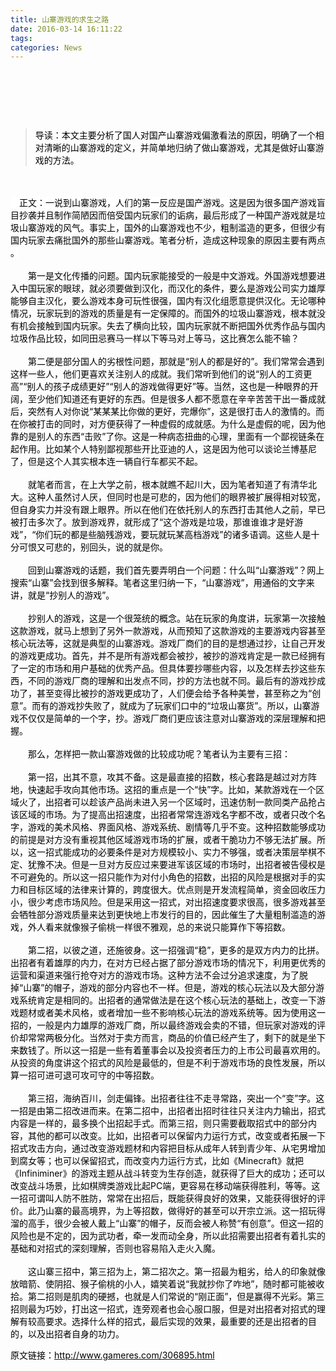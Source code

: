 ```yaml
---
title: 山寨游戏的求生之路
date: 2016-03-14 16:11:22
tags: 
categories: News
---
```


<!--more-->


<div class="articalContent   newfont_family" id="sina_keyword_ad_area2">
<p><span style="color:#000000">&nbsp;<wbr></span></p>
<p><span style="color:#000000">&nbsp;<wbr></span></p>
<p><a target="_blank" href="http://photo.blog.sina.com.cn/showpic.html#blogid=686581100102v7lm&amp;url=http://album.sina.com.cn/pic/001Ux2E0gy6O5pg5l947e" target="_blank"><span style="color:#000000"></span></a><br>
</p>
<div style="">
<blockquote style=""><span style="color:#000000">导读：本文主要分析了国人对国产山寨游戏偏激看法的原因，明确了一个相对清晰的山寨游戏的定义，并简单地归纳了做山寨游戏，尤其是做好山寨游戏的方法。</span></blockquote>
</div>
<br style="">
<br style="">
<span style="background-color:rgb(252,248,232)"><span style="color:#000000"><span style="background-color:rgb(255,255,255)">　正文：<span style="">一说到山寨游戏，人们的第一反应是国产游戏。这是因为很多国产游戏盲目抄袭并且制作简陋因而倍受国内玩家们的诟病，最后形成了一种国产游戏就是垃圾山寨游戏的风气。事实上，国外的山寨游戏也不少，粗制滥造的更多，但很少有国内玩家去痛批国外的那些山寨游戏。笔者分析，造成这种现象的原因主要有两点</span><img title="山寨游戏的求生之路" alt="" src="http://simg.sinajs.cn/blog7style/images/common/sg_trans.gif" border="0" style=""><span style="">。</span></span></span></span><span style=""><br style="">
</span><span style=""><br style="">
</span><span style="color:#000000"><span style="">　　<span style="">第一是文化传播的问题</span>。国内玩家能接受的一般是中文游戏。外国游戏想要进入中国玩家的&#30524;球，就必须要做到汉化，而汉化的条件，要么是游戏公司实力雄厚能够自主汉化，要么游戏本身可玩性很强，国内有汉化组愿意提供汉化。无论哪种情况，玩家玩到的游戏的质量是有一定保障的。而国外的垃圾山寨游戏，根本就没有机会接触到国内玩家。失去了横向比较，国内玩家就不断把国外优秀作品与国内垃圾作品比较，如同田忌赛马一样以下等马对上等马，这比赛怎么能不输？</span><br style="">
<br style="">
<span style="">　　<span style="">第二便是部分国人的劣根性问题，那就是“别人的都是好的”</span>。我们常常会遇到这样一些人，他们更喜欢关注别人的成就。我们常听到他们的说“别人的工资更高”“别人的孩子成绩更好”“别人的游戏做得更好”等</span><img title="山寨游戏的求生之路" alt="" src="http://simg.sinajs.cn/blog7style/images/common/sg_trans.gif" border="0" style=""><span style="">。当然，这也是一种&#30524;界的开阔，至少他们知道还有更好的东西。但是很多人都不愿意在辛辛苦苦干出一番成就后，突然有人对你说“某某某比你做的更好，完爆你”，这是很打击人的激情的。而在你被打击的同时，对方便获得了一种虚假的成就感。为什么是虚假的呢，因为他靠的是别人的东西“击败”了你。这是一种病态扭曲的心理，里面有一个鄙视链条在起作用。比如某个人特别鄙视那些开比亚迪的人，这是因为他可以谈论兰博基&#23612;了，但是这个人其实根本连一辆自行车都买不起。</span><br style="">
<br style="">
<span style="">　　就笔者而言，在上大学之前，根本就瞧不起川大，因为笔者知道了有清华北大。这种人虽然讨人厌，但同时也是可悲的，因为他们的&#30524;界被扩展得相对较宽，但自身实力并没有跟上&#30524;界。所以在他们在依托别人的东西打击其他人之前，早已被打击多次了。放到游戏界，就形成了“这个游戏是垃圾，那谁谁谁才是好游戏”，“你们玩的都是些脑残游戏，要玩就玩某高档游戏”的诸多语调。这些人是十分可恨又可悲的，</span><img title="山寨游戏的求生之路" alt="" src="http://simg.sinajs.cn/blog7style/images/common/sg_trans.gif" border="0" style=""><span style="">别回头，说的就是你。</span><br style="">
<br style="">
<span style="">　　回到山寨游戏的话题，我们首先要弄明白一个问题：什么叫“山寨游戏”？网上搜索“山寨”会找到很多解释。笔者这里归纳一下，“山寨游戏”，用通俗的文字来讲，就是“<span style="">抄别人的游戏</span>”。</span><br style="">
<br style="">
<span style="">　　抄别人的游戏，这是一个很&#31548;统的概念。站在玩家的角度讲，玩家第一次接触这款游戏，就马上想到了另外一款游戏，从而预知了这款游戏的主要游戏内容甚至核心玩法等，这就是典型的山寨游戏。游戏厂商们的目的是想通过抄，让自己开发的游戏更成功。首先，并不是所有游戏都会被抄，被抄的游戏肯定是一款已经拥有了一定的市场和用户基础的优秀产品。但具体要抄哪些内容，以及怎样去抄这些东西，不同的游戏厂商的理解和出发点不同，抄的方法也就不同。最后有的游戏抄成功了，甚至变得比被抄的游戏更成功了，人们便会给予各种美誉，甚至称之为“创意”。而有的游戏抄失败了，就成为了玩家们口中的“垃圾山寨货”。所以，山寨游戏不仅仅是简单的一个字，抄。游戏厂商们更应该注意对山寨游戏的深层理解和把握。</span><br style="">
<br style="">
<span style="">　　那么，怎样把一款山寨游戏做的比较成功呢？笔者认为主要有三招：</span><br style="">
<br style="">
<span style="">　　<span style="">第一招，出其不意，攻其不备。</span>这是最直接的招数，核心套路是越过对方阵地，快速起手攻向其他市场。这招的重点是一个“<span style="">快</span>”字。比如，某款游戏在一个区域火了，出招者可以趁该产品尚未进入另一个区域时，迅速仿制一款同类产品抢占该区域的市场。为了提高出招速度，出招者常常连游戏名字都不改，或者只改个名字，游戏的美术风&#26684;、界面风&#26684;、游戏系统、剧情等几乎不变。这种招数能够成功的前提是对方没有重视其他区域游戏市场的扩展，或者干脆功力不够无法扩展。所以，这一招式能成功的必要条件是对方规模较小、实力不够强，或者决策层举棋不定、犹豫不决。但是一旦对方反应过来要进军该区域的市场时，出招者被告侵权是不可避免的。所以这一招只能作为对付小角色的招数，出招的风险是根据对手的实力和目标区域的法律来计算的，跨度很大。优点则是开发流程简单，资金回收压力小，很少考虑市场风险。但是采用这一招式，对出招速度要求很高，很多游戏甚至会牺牲部分游戏质量来达到更快地上市发行的目的，因此催生了大量粗制滥造的游戏，外人看来就像猴子偷桃一样很不雅观，总的来说只能算作下等招数。</span><br style="">
<br style="">
<span style="">　　<span style="">第二招，以彼之道，还施彼身</span>。这一招强调“<span style="">稳</span>”，更多的是双方内力的比拼。出招者有着雄厚的内力，在对方已经占据了部分游戏市场的情况下，利用更优秀的运营和渠道来强行抢夺对方的游戏市场。这种方法不会过分追求速度，为了脱掉“山寨”的帽子，游戏的部分内容也不一样。但是，游戏的核心玩法以及大部分游戏系统肯定是相同的。出招者的通常做法是在这个核心玩法的基础上，改变一下游戏题材或者美术风&#26684;，或者增加一些不影响核心玩法的游戏系统等。因为使用这一招的，一般是内力雄厚的游戏厂商，所以最终游戏会卖的不错，但玩家对游戏的评价却常常两极分化。当然对于卖方而言，商品的价&#20540;已经产生了，剩下的就是坐下来数钱了。所以这一招是一些有着董事会以及投资者压力的上市公司最喜欢用的。从投资的角度讲这个招式的风险是最低的，但是不利于游戏市场的良性发展，所以算一招可进可退可攻可守的中等招数。</span><br style="">
<br style="">
<span style="">　　<span style="">第三招，海纳百川，剑走偏锋</span>。出招者往往不走寻常路，突出一个“<span style="">变</span>”字。这一招是由第二招改进而来。在第二招中，出招者出招时往往只关注内力输出，招式内容是一样的，最多换个出招起手式。而第三招，则只需要截取招式中的部分内容，其他的都可以改变。比如，出招者可以保留内力运行方式，改变或者拓展一下招式攻击方向，通过改变游戏题材和内容把目标从成年人转到青少年、从宅男增加到腐女等；也可以保留招式，而改变内力运行方式，比如《</span><span style="">Minecraft</span><span style="">》就</span><span style="">把《</span><span style="">Infiniminer</span><span style="">》的游戏主题从战斗转变为生存创造，就获得了巨大的成功；还可以改变战斗场景，比如棋牌类游戏比起PC端，更容易在移动端获得胜利，等等。这一招可谓叫人防不胜防，常常在出招后，既能获得良好的效果，又能获得很好的评价。此乃山寨的最高境界，为上等招数，做得好的甚至可以开宗立派。这一招玩得溜的高手，很少会被人戴上“山寨”的帽子，反而会被人称赞“有创意”。但这一招的风险也是不定的，因为武功者，牵一发而动全身，所以此招需要出招者有着扎实的基础和对招式的深刻理解，否则也容易陷入走火入魔。</span><br style="">
<br style="">
<span style="">　　这山寨三招中，第三招为上，第二招次之。第一招最为粗劣，给人的印象就像放暗箭、使阴招、猴子偷桃的小人，嬉笑着说“我就抄你了咋地”，随时都可能被收拾。第二招则是肌肉的硬撼，也就是人们常说的“刚正面”，但是赢得不光彩。第三招则最为巧妙，打出这一招式，连旁观者也会心服口服，但是对出招者对招式的理解有较高要求。选择什么样的招式，最后实现的效果，最重要的还是出招者的目的，以及出招者自身的功力。</span><br style="">
</span>
<p style=""><span style="color:#000000">原文链接：</span><a target="_blank" href="http://www.gameres.com/306895.html" target="_blank"><span style="color:#000000">http://www.gameres.com/306895.html</span></a></p>
</div>
